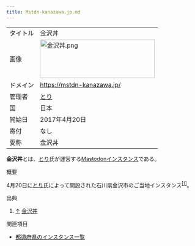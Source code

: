 ```yaml
---
title: Mstdn-kanazawa.jp.md
---
```

<div class="mw-parser-output">

|          |                                                                                                                                                                                                                                                                                                                                                                                                            |
|----------|------------------------------------------------------------------------------------------------------------------------------------------------------------------------------------------------------------------------------------------------------------------------------------------------------------------------------------------------------------------------------------------------------------|
| タイトル | 金沢丼                                                                                                                                                                                                                                                                                                                                                                                                     |
| 画像     | <a href="/%E3%83%95%E3%82%A1%E3%82%A4%E3%83%AB:%E9%87%91%E6%B2%A2%E4%B8%BC.png" class="image"><img src="/images/thumb/a/ad/%E9%87%91%E6%B2%A2%E4%B8%BC.png/300px-%E9%87%91%E6%B2%A2%E4%B8%BC.png" srcset="/images/thumb/a/ad/%E9%87%91%E6%B2%A2%E4%B8%BC.png/450px-%E9%87%91%E6%B2%A2%E4%B8%BC.png 1.5x, /images/a/ad/%E9%87%91%E6%B2%A2%E4%B8%BC.png 2x" width="300" height="100" alt="金沢丼.png" /></a> |
| ドメイン | <a href="https://mstdn-kanazawa.jp/" class="external free" rel="nofollow">https://mstdn-kanazawa.jp/</a>                                                                                                                                                                                                                                                                                                   |
| 管理者   | <a href="https://mstdn-kanazawa.jp/@torii" class="external text" rel="nofollow">とり</a>                                                                                                                                                                                                                                                                                                                   |
| 国       | 日本                                                                                                                                                                                                                                                                                                                                                                                                       |
| 開始日   | 2017年4月20日                                                                                                                                                                                                                                                                                                                                                                                              |
| 寄付     | なし                                                                                                                                                                                                                                                                                                                                                                                                       |
| 愛称     | 金沢丼                                                                                                                                                                                                                                                                                                                                                                                                     |

**金沢丼**とは、<a href="https://mstdn-kanazawa.jp/@torii" class="external text" rel="nofollow">とり</a>氏が運営する<a href="/%E3%83%9E%E3%82%B9%E3%83%88%E3%83%89%E3%83%B3" class="mw-redirect" title="マストドン">Mastodon</a>[インスタンス](/%E3%82%A4%E3%83%B3%E3%82%B9%E3%82%BF%E3%83%B3%E3%82%B9 "インスタンス")である。

概要

4月20日に<a href="https://mstdn-kanazawa.jp/@torii" class="external text" rel="nofollow">とり</a>氏によって開設された石川県金沢市のご当地インスタンス<sup>[\[1\]](#cite_note-1)</sup>。

出典

<div class="mw-references-wrap">

1.  [↑](#cite_ref-1)
    <a href="https://mstdn-kanazawa.jp/about" class="external text" rel="nofollow">金沢丼</a>

</div>

関連項目

-   [都道府県のインスタンス一覧](/%E9%83%BD%E9%81%93%E5%BA%9C%E7%9C%8C%E3%81%AE%E3%82%A4%E3%83%B3%E3%82%B9%E3%82%BF%E3%83%B3%E3%82%B9%E4%B8%80%E8%A6%A7 "都道府県のインスタンス一覧")

</div>
